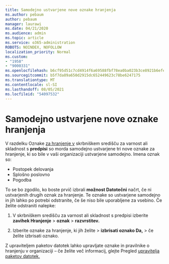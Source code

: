 ```yaml
---
title: Samodejno ustvarjene nove oznake hranjenja
ms.author: pebaum
author: pebaum
manager: laurawi
ms.date: 04/21/2020
ms.audience: admin
ms.topic: article
ms.service: o365-administration
ROBOTS: NOINDEX, NOFOLLOW
localization_priority: Normal
ms.custom:
- "1958"
- "9000331"
ms.openlocfilehash: b6cf95d51c7cd4914f6a69588fbf78ea0ba023b3ce8921b6efef6d97ab8bf66c
ms.sourcegitcommit: b5f7da89a650d2915dc652449623c78be6247175
ms.translationtype: MT
ms.contentlocale: sl-SI
ms.lasthandoff: 08/05/2021
ms.locfileid: "54097532"
---
```

# <a name="new-retention-labels-created-automatically"></a>Samodejno ustvarjene nove oznake hranjenja

V razdelku Oznake [za hranjenje v](https://docs.microsoft.com/microsoft-365/compliance/file-plan-manager) skrbniškem središču za varnost ali skladnost s **predpisi** so morda samodejno ustvarjene tri nove oznake za hranjenje, ki so bile v vaši organizaciji ustvarjene samodejno. Imena oznak so:

- Postopek delovanja
- Splošno poslovno
- Pogodba

To se bo zgodilo, ko boste prvič izbrali **možnost Datotečni** načrt, če ni ustvarjenih drugih oznak za hranjenje. Te oznake so ustvarjene samodejno in jih lahko po potrebi odstranite, če še niso bile uporabljene za vsebino. Če želite odstraniti nalepke:

1. V skrbniškem središču za varnost ali skladnost s predpisi izberite **zavihek Hranjenje**  >  **oznak**  >  **razvrstitev.**

1. Izberite oznake za hranjenje, ki jih želite > **izbrisati oznako Da,**  >   če želite izbrisati oznako.

Z upraviteljem paketov datotek lahko upravljate oznake in pravilnike o hranjenju v organizaciji – če želite več informacij, glejte Pregled [upravitelja paketov datotek.](https://docs.microsoft.com/microsoft-365/compliance/file-plan-manager)